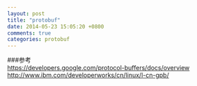 ```yaml
---
layout: post
title: "protobuf"
date: 2014-05-23 15:05:20 +0800
comments: true
categories: protobuf
---
```

###参考	
https://developers.google.com/protocol-buffers/docs/overview
http://www.ibm.com/developerworks/cn/linux/l-cn-gpb/
